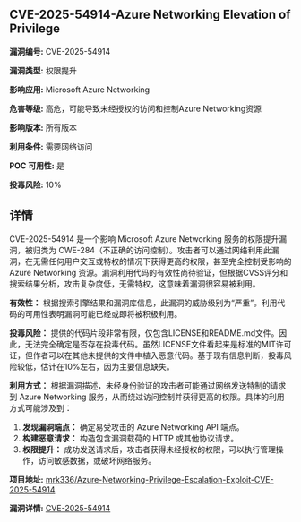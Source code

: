 ## CVE-2025-54914-Azure Networking Elevation of Privilege

**漏洞编号:** CVE-2025-54914

**漏洞类型:** 权限提升

**影响应用:** Microsoft Azure Networking

**危害等级:** 高危，可能导致未经授权的访问和控制Azure Networking资源

**影响版本:** 所有版本

**利用条件:** 需要网络访问

**POC 可用性:** 是

**投毒风险:** 10%

## 详情

CVE-2025-54914 是一个影响 Microsoft Azure Networking 服务的权限提升漏洞，被归类为 CWE-284（不正确的访问控制）。攻击者可以通过网络利用此漏洞，在无需任何用户交互或特权的情况下获得更高的权限，甚至完全控制受影响的 Azure Networking 资源。漏洞利用代码的有效性尚待验证，但根据CVSS评分和搜索结果分析，攻击复杂度低，无需特权，这意味着漏洞很容易被利用。 

**有效性：**
根据搜索引擎结果和漏洞库信息，此漏洞的威胁级别为“严重”。利用代码的可用性表明漏洞可能已经或即将被积极利用。

**投毒风险：**
提供的代码片段非常有限，仅包含LICENSE和README.md文件。因此，无法完全确定是否存在投毒代码。虽然LICENSE文件看起来是标准的MIT许可证，但作者可以在其他未提供的文件中植入恶意代码。基于现有信息判断，投毒风险较低，估计在10%左右，因为主要信息缺失。

**利用方式：**
根据漏洞描述，未经身份验证的攻击者可能通过网络发送特制的请求到 Azure Networking 服务，从而绕过访问控制并获得更高的权限。具体的利用方式可能涉及到：

1.  **发现漏洞端点：** 确定易受攻击的 Azure Networking API 端点。
2.  **构建恶意请求：** 构造包含漏洞载荷的 HTTP 或其他协议请求。
3.  **权限提升：** 成功发送请求后，攻击者获得未经授权的权限，可以执行管理操作，访问敏感数据，或破坏网络服务。

**项目地址:** [mrk336/Azure-Networking-Privilege-Escalation-Exploit-CVE-2025-54914](https://github.com/mrk336/Azure-Networking-Privilege-Escalation-Exploit-CVE-2025-54914)

**漏洞详情:** [CVE-2025-54914](https://nvd.nist.gov/vuln/detail/CVE-2025-54914)
